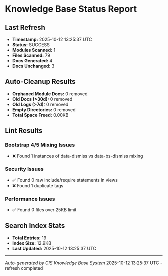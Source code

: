 # Knowledge Base Status Report

## Last Refresh
- **Timestamp:** 2025-10-12 13:25:37 UTC
- **Status:** SUCCESS
- **Modules Scanned:** 1
- **Files Scanned:** 79
- **Docs Generated:** 4
- **Docs Unchanged:** 3


## Auto-Cleanup Results
- **Orphaned Module Docs:** 0 removed
- **Old Docs (>30d):** 0 removed
- **Old Logs (>7d):** 0 removed
- **Empty Directories:** 0 removed
- **Total Space Freed:** 0.00KB

## Lint Results
### Bootstrap 4/5 Mixing Issues
- ❌ Found 1 instances of data-dismiss vs data-bs-dismiss mixing

### Security Issues  
- ✅ Found 0 raw include/require statements in views
- ❌ Found 1 duplicate <body> tags

### Performance Issues
- ✅ Found 0 files over 25KB limit

## Search Index Stats  
- **Total Entries:** 19
- **Index Size:** 12.9KB
- **Last Updated:** 2025-10-12 13:25:37 UTC

---
*Auto-generated by CIS Knowledge Base System*
2025-10-12 13:25:37 UTC - refresh completed
